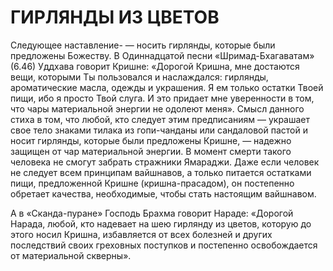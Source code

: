 # ГИРЛЯНДЫ ИЗ ЦВЕТОВ

Следующее наставление- — носить гирлянды, которые были предложены Божеству. В Одиннадцатой песни «Шримад-Бхагаватам» (6.46) Уддхава говорит Кришне: «Дорогой Кришна, мне достаются вещи, которыми Ты пользовался и наслаждался: гирлянды, ароматические масла, одежды и украшения. Я ем только остатки Твоей пищи, ибо я просто Твой слуга. И это придает мне уверенности в том, что чары материальной энергии не одолеют меня». Смысл данного стиха в том, что любой, кто следует этим предписаниям — украшает свое тело знаками тилака из гопи-чанданы или сандаловой пастой и носит гирлянды, которые были предложены Кришне, — надежно защищен от чар материальной энергии. В момент смерти такого человека не смогут забрать стражники Ямараджи. Даже если человек не следует всем принципам вайшнавов, а только питается остатками пищи, предложенной Кришне (кришна-прасадом), он постепенно обретает качества, необходимые, чтобы стать настоящим вайшнавом.

А в «Сканда-пуране» Господь Брахма говорит Нараде: «Дорогой Нарада, любой, кто надевает на шею гирлянду из цветов, которую до этого носил Кришна, избавляется от всех болезней и других последствий своих греховных поступков и постепенно освобождается от материальной скверны».

